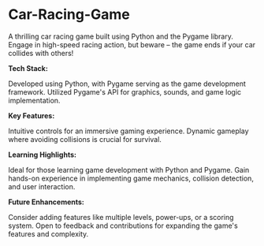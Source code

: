 # Car-Racing-Game

A thrilling car racing game built using Python and the Pygame library.
Engage in high-speed racing action, but beware – the game ends if your car collides with others!

**Tech Stack:**

Developed using Python, with Pygame serving as the game development framework.
Utilized Pygame's API for graphics, sounds, and game logic implementation.

**Key Features:**

Intuitive controls for an immersive gaming experience.
Dynamic gameplay where avoiding collisions is crucial for survival.

**Learning Highlights:**

Ideal for those learning game development with Python and Pygame.
Gain hands-on experience in implementing game mechanics, collision detection, and user interaction.

**Future Enhancements:**

Consider adding features like multiple levels, power-ups, or a scoring system.
Open to feedback and contributions for expanding the game's features and complexity.
